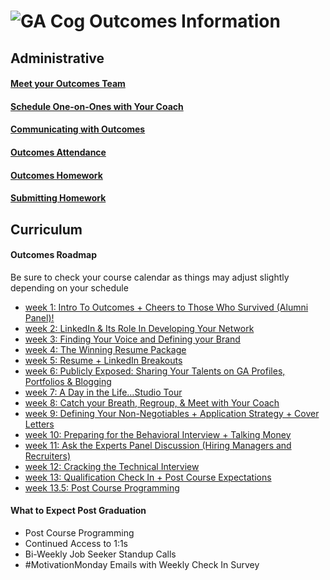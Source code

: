 # ![GA Cog](https://camo.githubusercontent.com/6ce15b81c1f06d716d753a61f5db22375fa684da/68747470733a2f2f67612d646173682e73332e616d617a6f6e6177732e636f6d2f70726f64756374696f6e2f6173736574732f6c6f676f2d39663838616536633963333837313639306533333238306663663535376633332e706e67) Outcomes Information
## Administrative
#### [Meet your Outcomes Team](/outcomes-intro.md)
#### [Schedule One-on-Ones with Your Coach](/one-on-ones.md)
#### [Communicating with Outcomes](/communicating-with-outcomes.md)
#### [Outcomes Attendance](/outcomes-attendance.md)
#### [Outcomes Homework](/homework.md)
#### [Submitting Homework](/SubmittingHW.md)
## Curriculum 
#### Outcomes Roadmap
Be sure to check your course calendar as things may adjust slightly depending on your schedule
- [week 1: Intro To Outcomes +  Cheers to Those Who Survived (Alumni Panel)!](/roadmap/week01)
- [week 2: LinkedIn & Its Role In Developing Your Network](/roadmap/week%2022.md) 
- [week 3: Finding Your Voice and Defining your Brand](/roadmap/week03)
- [week 4: The Winning Resume Package](/roadmap/week04)
- [week 5: Resume + LinkedIn Breakouts](/roadmap/breakouts.md)
- [week 6: Publicly Exposed: Sharing Your Talents on GA Profiles, Portfolios & Blogging](/roadmap/week08)
- [week 7: A Day in the Life…Studio Tour](/roadmap/week05)
- [week 8: Catch your Breath, Regroup, & Meet with Your Coach](/roadmap/catchbreath.md)
- [week 9: Defining Your Non-Negotiables + Application Strategy + Cover Letters](/roadmap/week88.md)
- [week 10: Preparing for the Behavioral Interview + Talking Money](/roadmap/week07)
- [week 11: Ask the Experts Panel Discussion (Hiring Managers and Recruiters)](/roadmap/week10)
- [week 12: Cracking the Technical Interview](/roadmap/week11)
- [week 13: Qualification Check In + Post Course Expectations](/roadmap/week09)
- [week 13.5: Post Course Programming](/roadmap/postcourseprogramming.md)

#### What to Expect Post Graduation
- Post Course Programming
- Continued Access to 1:1s
- Bi-Weekly Job Seeker Standup Calls
- #MotivationMonday Emails with Weekly Check In Survey

